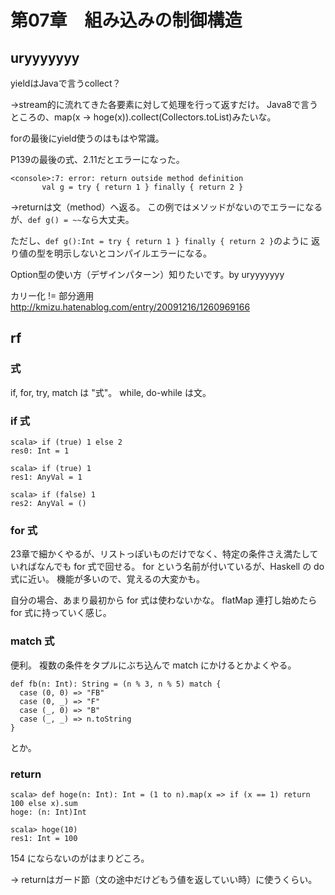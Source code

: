 # 第07章　組み込みの制御構造

## uryyyyyyy

yieldはJavaで言うcollect？

→stream的に流れてきた各要素に対して処理を行って返すだけ。
Java8で言うところの、map(x -> hoge(x)).collect(Collectors.toList)みたいな。

forの最後にyield使うのはもはや常識。


P139の最後の式、2.11だとエラーになった。

```
<console>:7: error: return outside method definition
       val g = try { return 1 } finally { return 2 }
```

→returnは文（method）へ返る。
この例ではメソッドがないのでエラーになるが、`def g() = ~~`なら大丈夫。

ただし、`def g():Int = try { return 1 } finally { return 2 }`のように
返り値の型を明示しないとコンパイルエラーになる。



Option型の使い方（デザインパターン）知りたいです。by uryyyyyyy

カリー化 != 部分適用
http://kmizu.hatenablog.com/entry/20091216/1260969166


## rf

### 式

if, for, try, match は "式"。
while, do-while は文。

### if 式

```
scala> if (true) 1 else 2
res0: Int = 1

scala> if (true) 1
res1: AnyVal = 1

scala> if (false) 1
res2: AnyVal = ()
```

### for 式

23章で細かくやるが、リストっぽいものだけでなく、特定の条件さえ満たしていればなんでも for 式で回せる。
for という名前が付いているが、Haskell の do 式に近い。
機能が多いので、覚えるの大変かも。

自分の場合、あまり最初から for 式は使わないかな。
flatMap 連打し始めたら for 式に持っていく感じ。

### match 式

便利。
複数の条件をタプルにぶち込んで match にかけるとかよくやる。

```
def fb(n: Int): String = (n % 3, n % 5) match {
  case (0, 0) => "FB"
  case (0, _) => "F"
  case (_, 0) => "B"
  case (_, _) => n.toString
}
```

とか。

### return

```
scala> def hoge(n: Int): Int = (1 to n).map(x => if (x == 1) return 100 else x).sum
hoge: (n: Int)Int

scala> hoge(10)
res1: Int = 100
```

154 にならないのがはまりどころ。

→ returnはガード節（文の途中だけどもう値を返していい時）に使うくらい。
